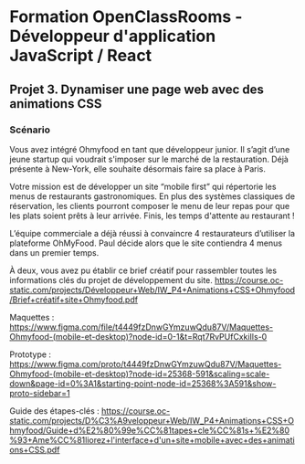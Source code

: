 # Formation OpenClassRooms - Développeur d'application JavaScript / React
## Projet 3. Dynamiser une page web avec des animations CSS

### Scénario
Vous avez intégré Ohmyfood en tant que développeur junior. Il s’agit d’une jeune startup qui voudrait s'imposer sur le marché de la restauration. Déjà présente à New-York, elle souhaite désormais faire sa place à Paris. 

Votre mission est de développer un site “mobile first” qui répertorie les menus de restaurants gastronomiques. En plus des systèmes classiques de réservation, les clients pourront composer le menu de leur repas pour que les plats soient prêts à leur arrivée. Finis, les temps d'attente au restaurant !

L’équipe commerciale a déjà réussi à convaincre 4 restaurateurs d’utiliser la plateforme OhMyFood. Paul décide alors que le site contiendra 4 menus dans un premier temps. 

À deux, vous avez pu établir ce brief créatif pour rassembler toutes les informations clés du projet de développement du site.
https://course.oc-static.com/projects/Développeur+Web/IW_P4+Animations+CSS+Ohmyfood/Brief+créatif+site+Ohmyfood.pdf

Maquettes :
https://www.figma.com/file/t4449fzDnwGYmzuwQdu87V/Maquettes-Ohmyfood-(mobile-et-desktop)?node-id=0-1&t=Rqt7RvPUfCxkiIls-0

Prototype : 
https://www.figma.com/proto/t4449fzDnwGYmzuwQdu87V/Maquettes-Ohmyfood-(mobile-et-desktop)?node-id=25368-591&scaling=scale-down&page-id=0%3A1&starting-point-node-id=25368%3A591&show-proto-sidebar=1

Guide des étapes-clés :
https://course.oc-static.com/projects/D%C3%A9veloppeur+Web/IW_P4+Animations+CSS+Ohmyfood/Guide+d%E2%80%99e%CC%81tapes+cle%CC%81s+%E2%80%93+Ame%CC%81liorez+l'interface+d'un+site+mobile+avec+des+animations+CSS.pdf
